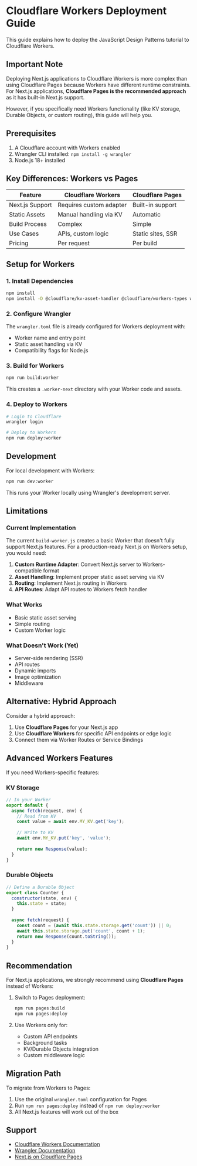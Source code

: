 # Cloudflare Workers Deployment Guide

This guide explains how to deploy the JavaScript Design Patterns tutorial to Cloudflare Workers.

## Important Note

Deploying Next.js applications to Cloudflare Workers is more complex than using Cloudflare Pages because Workers have different runtime constraints. For Next.js applications, **Cloudflare Pages is the recommended approach** as it has built-in Next.js support.

However, if you specifically need Workers functionality (like KV storage, Durable Objects, or custom routing), this guide will help you.

## Prerequisites

1. A Cloudflare account with Workers enabled
2. Wrangler CLI installed: `npm install -g wrangler`
3. Node.js 18+ installed

## Key Differences: Workers vs Pages

| Feature | Cloudflare Workers | Cloudflare Pages |
|---------|-------------------|------------------|
| Next.js Support | Requires custom adapter | Built-in support |
| Static Assets | Manual handling via KV | Automatic |
| Build Process | Complex | Simple |
| Use Cases | APIs, custom logic | Static sites, SSR |
| Pricing | Per request | Per build |

## Setup for Workers

### 1. Install Dependencies

```bash
npm install
npm install -D @cloudflare/kv-asset-handler @cloudflare/workers-types wrangler
```

### 2. Configure Wrangler

The `wrangler.toml` file is already configured for Workers deployment with:
- Worker name and entry point
- Static asset handling via KV
- Compatibility flags for Node.js

### 3. Build for Workers

```bash
npm run build:worker
```

This creates a `.worker-next` directory with your Worker code and assets.

### 4. Deploy to Workers

```bash
# Login to Cloudflare
wrangler login

# Deploy to Workers
npm run deploy:worker
```

## Development

For local development with Workers:

```bash
npm run dev:worker
```

This runs your Worker locally using Wrangler's development server.

## Limitations

### Current Implementation

The current `build-worker.js` creates a basic Worker that doesn't fully support Next.js features. For a production-ready Next.js on Workers setup, you would need:

1. **Custom Runtime Adapter**: Convert Next.js server to Workers-compatible format
2. **Asset Handling**: Implement proper static asset serving via KV
3. **Routing**: Implement Next.js routing in Workers
4. **API Routes**: Adapt API routes to Workers fetch handler

### What Works

- Basic static asset serving
- Simple routing
- Custom Worker logic

### What Doesn't Work (Yet)

- Server-side rendering (SSR)
- API routes
- Dynamic imports
- Image optimization
- Middleware

## Alternative: Hybrid Approach

Consider a hybrid approach:

1. Use **Cloudflare Pages** for your Next.js app
2. Use **Cloudflare Workers** for specific API endpoints or edge logic
3. Connect them via Worker Routes or Service Bindings

## Advanced Workers Features

If you need Workers-specific features:

### KV Storage

```javascript
// In your Worker
export default {
  async fetch(request, env) {
    // Read from KV
    const value = await env.MY_KV.get('key');
    
    // Write to KV
    await env.MY_KV.put('key', 'value');
    
    return new Response(value);
  }
}
```

### Durable Objects

```javascript
// Define a Durable Object
export class Counter {
  constructor(state, env) {
    this.state = state;
  }
  
  async fetch(request) {
    const count = (await this.state.storage.get('count')) || 0;
    await this.state.storage.put('count', count + 1);
    return new Response(count.toString());
  }
}
```

## Recommendation

For Next.js applications, we strongly recommend using **Cloudflare Pages** instead of Workers:

1. Switch to Pages deployment:
   ```bash
   npm run pages:build
   npm run pages:deploy
   ```

2. Use Workers only for:
   - Custom API endpoints
   - Background tasks
   - KV/Durable Objects integration
   - Custom middleware logic

## Migration Path

To migrate from Workers to Pages:

1. Use the original `wrangler.toml` configuration for Pages
2. Run `npm run pages:deploy` instead of `npm run deploy:worker`
3. All Next.js features will work out of the box

## Support

- [Cloudflare Workers Documentation](https://developers.cloudflare.com/workers/)
- [Wrangler Documentation](https://developers.cloudflare.com/workers/wrangler/)
- [Next.js on Cloudflare Pages](https://developers.cloudflare.com/pages/framework-guides/nextjs/) 